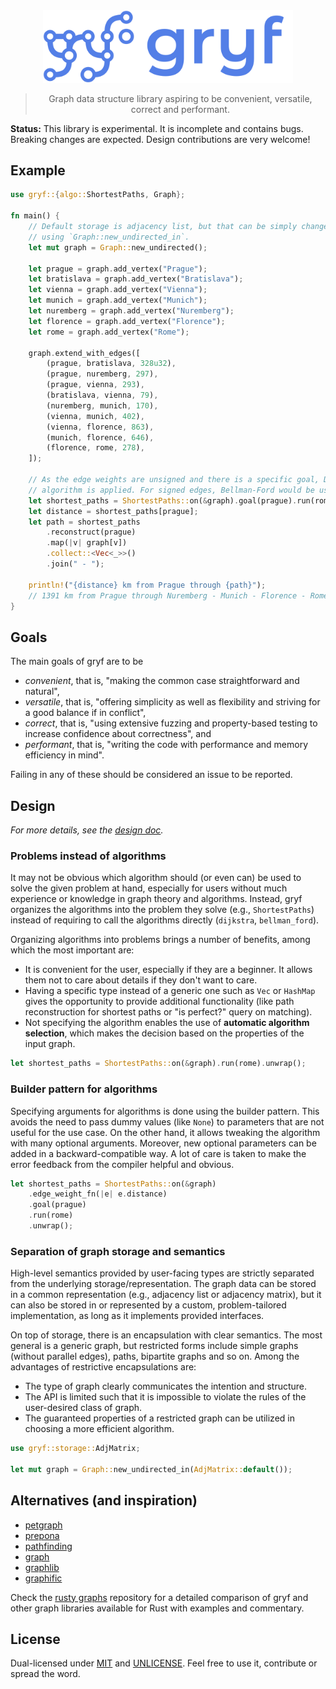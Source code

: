 <div align="center">

<img src="https://raw.githubusercontent.com/pnevyk/gryf/main/assets/logo-gryf-text.png" width="400px" />

> Graph data structure library aspiring to be convenient, versatile, correct and performant.

</div>

**Status:** This library is experimental. It is incomplete and contains bugs.
Breaking changes are expected. Design contributions are very welcome!

## Example

```rust
use gryf::{algo::ShortestPaths, Graph};

fn main() {
    // Default storage is adjacency list, but that can be simply changed by
    // using `Graph::new_undirected_in`.
    let mut graph = Graph::new_undirected();

    let prague = graph.add_vertex("Prague");
    let bratislava = graph.add_vertex("Bratislava");
    let vienna = graph.add_vertex("Vienna");
    let munich = graph.add_vertex("Munich");
    let nuremberg = graph.add_vertex("Nuremberg");
    let florence = graph.add_vertex("Florence");
    let rome = graph.add_vertex("Rome");

    graph.extend_with_edges([
        (prague, bratislava, 328u32),
        (prague, nuremberg, 297),
        (prague, vienna, 293),
        (bratislava, vienna, 79),
        (nuremberg, munich, 170),
        (vienna, munich, 402),
        (vienna, florence, 863),
        (munich, florence, 646),
        (florence, rome, 278),
    ]);

    // As the edge weights are unsigned and there is a specific goal, Dijktra's
    // algorithm is applied. For signed edges, Bellman-Ford would be used.
    let shortest_paths = ShortestPaths::on(&graph).goal(prague).run(rome).unwrap();
    let distance = shortest_paths[prague];
    let path = shortest_paths
        .reconstruct(prague)
        .map(|v| graph[v])
        .collect::<Vec<_>>()
        .join(" - ");

    println!("{distance} km from Prague through {path}");
    // 1391 km from Prague through Nuremberg - Munich - Florence - Rome
}
```

##  Goals

The main goals of gryf are to be

* _convenient_, that is, "making the common case straightforward and natural",
* _versatile_, that is, "offering simplicity as well as flexibility and striving
  for a good balance if in conflict",
* _correct_, that is, "using extensive fuzzing and property-based testing to
  increase confidence about correctness", and
* _performant_, that is, "writing the code with performance and memory
  efficiency in mind".

Failing in any of these should be considered an issue to be reported.

## Design

_For more details, see the [design doc](./DESIGN.md)._

### Problems instead of algorithms

It may not be obvious which algorithm should (or even can) be used to solve the
given problem at hand, especially for users without much experience or knowledge
in graph theory and algorithms. Instead, gryf organizes the algorithms into the
problem they solve (e.g., `ShortestPaths`) instead of requiring to call the
algorithms directly (`dijkstra`, `bellman_ford`).

Organizing algorithms into problems brings a number of benefits, among which the
most important are:

* It is convenient for the user, especially if they are a beginner. It allows
  them not to care about details if they don't want to care.
* Having a specific type instead of a generic one such as `Vec` or `HashMap`
  gives the opportunity to provide additional functionality (like path
  reconstruction for shortest paths or "is perfect?" query on matching).
* Not specifying the algorithm enables the use of **automatic algorithm
  selection**, which makes the decision based on the properties of the input
  graph.

```rust
let shortest_paths = ShortestPaths::on(&graph).run(rome).unwrap();
```

### Builder pattern for algorithms

Specifying arguments for algorithms is done using the builder pattern. This
avoids the need to pass dummy values (like `None`) to parameters that are not
useful for the use case. On the other hand, it allows tweaking the algorithm
with many optional arguments. Moreover, new optional parameters can be added in
a backward-compatible way. A lot of care is taken to make the error feedback
from the compiler helpful and obvious.

```rust
let shortest_paths = ShortestPaths::on(&graph)
    .edge_weight_fn(|e| e.distance)
    .goal(prague)
    .run(rome)
    .unwrap();
```

### Separation of graph storage and semantics

High-level semantics provided by user-facing types are strictly separated from
the underlying storage/representation. The graph data can be stored in a common
representation (e.g., adjacency list or adjacency matrix), but it can also be
stored in or represented by a custom, problem-tailored implementation, as long
as it implements provided interfaces.

On top of storage, there is an encapsulation with clear semantics. The most
general is a generic graph, but restricted forms include simple graphs (without
parallel edges), paths, bipartite graphs and so on. Among the advantages of
restrictive encapsulations are:

* The type of graph clearly communicates the intention and structure.
* The API is limited such that it is impossible to violate the rules of the
  user-desired class of graph.
* The guaranteed properties of a restricted graph can be utilized in choosing a
  more efficient algorithm.

```rust
use gryf::storage::AdjMatrix;

let mut graph = Graph::new_undirected_in(AdjMatrix::default());
```

## Alternatives (and inspiration)

* [petgraph](https://crates.io/crates/petgraph)
* [prepona](https://crates.io/crates/prepona)
* [pathfinding](https://crates.io/crates/pathfinding)
* [graph](https://crates.io/crates/graph)
* [graphlib](https://crates.io/crates/graphlib)
* [graphific](https://crates.io/crates/graphific)

Check the [rusty graphs](https://github.com/pnevyk/rusty-graphs) repository for
a detailed comparison of gryf and other graph libraries available for Rust with
examples and commentary.

## License

Dual-licensed under [MIT](LICENSE) and [UNLICENSE](UNLICENSE). Feel free to use
it, contribute or spread the word.
